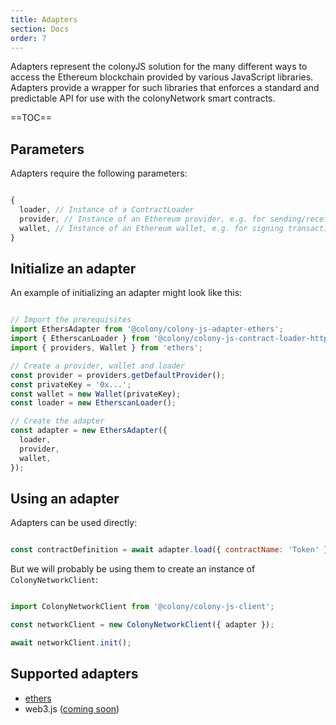 ```yaml
---
title: Adapters
section: Docs
order: 7
---
```


Adapters represent the colonyJS solution for the many different ways to access the Ethereum blockchain provided by various JavaScript libraries. Adapters provide a wrapper for such libraries that enforces a standard and predictable API for use with the colonyNetwork smart contracts.

==TOC==

## Parameters

Adapters require the following parameters:

```js

{
  loader, // Instance of a ContractLoader
  provider, // Instance of an Ethereum provider, e.g. for sending/receiving transactions
  wallet, // Instance of an Ethereum wallet, e.g. for signing transactions
}

```

## Initialize an adapter

An example of initializing an adapter might look like this:

```js

// Import the prerequisites
import EthersAdapter from '@colony/colony-js-adapter-ethers';
import { EtherscanLoader } from '@colony/colony-js-contract-loader-http';
import { providers, Wallet } from 'ethers';

// Create a provider, wallet and loader
const provider = providers.getDefaultProvider();
const privateKey = '0x...';
const wallet = new Wallet(privateKey);
const loader = new EtherscanLoader();

// Create the adapter
const adapter = new EthersAdapter({
  loader,
  provider,
  wallet,
});

```

## Using an adapter

Adapters can be used directly:

```js

const contractDefinition = await adapter.load({ contractName: 'Token' });

```

But we will probably be using them to create an instance of `ColonyNetworkClient`:

```js

import ColonyNetworkClient from '@colony/colony-js-client';

const networkClient = new ColonyNetworkClient({ adapter });

await networkClient.init();

```

## Supported adapters

- [ethers](https://github.com/JoinColony/colony-js/tree/master/packages/colony-js-adapter-ethers)
- web3.js ([coming soon](https://github.com/JoinColony/colonyJS/issues/75))
